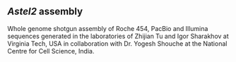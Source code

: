 *AsteI2* assembly
-----------------

Whole genome shotgun assembly of Roche 454, PacBio and Illumina
sequences generated in the laboratories of Zhijian Tu and Igor Sharakhov
at Virginia Tech, USA in collaboration with Dr. Yogesh Shouche at the
National Centre for Cell Science, India.
